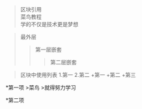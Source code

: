 > 区块引用   
> 菜鸟教程   
> 学的不仅是技术更是梦想



> 最外层   
>  > 第一层嵌套   
>  >  > 第二层嵌套



> 区块中使用列表
> 1.第一
> 2.第二
> +第一
> +第二
> +第三


*第一项 
    >菜鸟
    >就得努力学习
 
*第二项 

